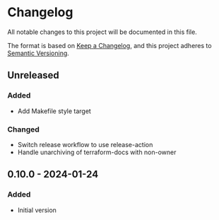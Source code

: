 # Changelog

All notable changes to this project will be documented in this file.

The format is based on [Keep a Changelog](https://keepachangelog.com/en/1.0.0/),
and this project adheres to [Semantic Versioning](https://semver.org/spec/v2.0.0.html).

## Unreleased

### Added
- Add Makefile style target

### Changed
- Switch release workflow to use release-action
- Handle unarchiving of terraform-docs with non-owner

## 0.10.0 - 2024-01-24
### Added
- Initial version
